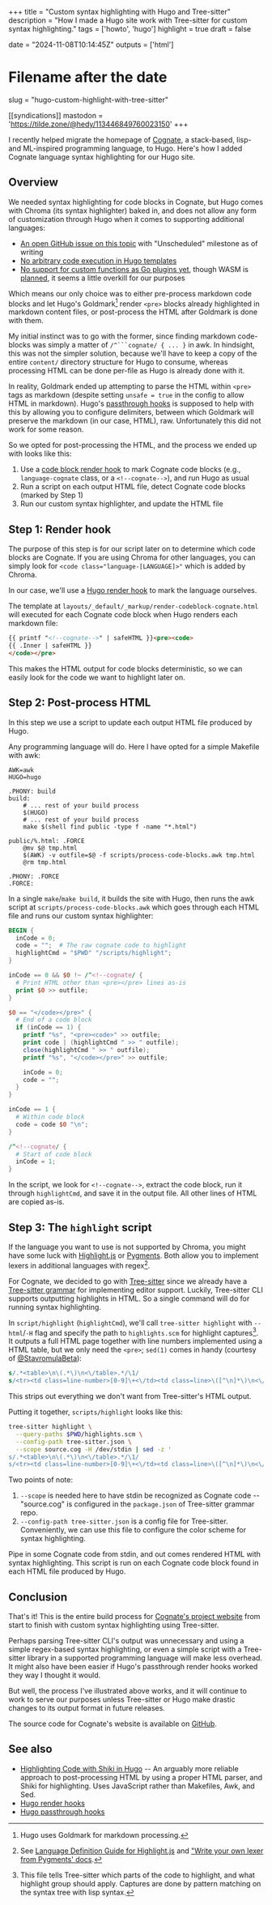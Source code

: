 +++
title = "Custom syntax highlighting with Hugo and Tree-sitter"
description = "How I made a Hugo site work with Tree-sitter for custom syntax highlighting."
tags = ['howto', 'hugo']
highlight = true
draft = false

date = "2024-11-08T10:14:45Z"
outputs = ['html']
# Filename after the date
slug = "hugo-custom-highlight-with-tree-sitter"

[[syndications]]
mastodon = 'https://tilde.zone/@hedy/113446849760023150'
+++

I recently helped migrate the homepage of [Cognate](https://cognate-lang.github.io), a stack-based, lisp- and ML-inspired programming language, to Hugo. Here's how I added Cognate language syntax highlighting for our Hugo site.

## Overview

We needed syntax highlighting for code blocks in Cognate, but Hugo comes with Chroma (its syntax highlighter) baked in, and does not allow any form of customization through Hugo when it comes to supporting additional languages:

- [An open GitHub issue on this topic](https://github.com/gohugoio/hugo/issues/11496) with "Unscheduled" milestone as of writing
- [No arbitrary code execution in Hugo templates](https://github.com/gohugoio/hugo/issues/796)
- [No support for custom functions as Go plugins yet](https://github.com/gohugoio/hugo/pull/11085), though WASM is [planned](https://github.com/gohugoio/hugo/issues/12737), it seems a little overkill for our purposes

Which means our only choice was to either pre-process markdown code blocks and let Hugo's Goldmark[^goldmark] render `<pre>` blocks already highlighted in markdown content files, or post-process the HTML after Goldmark is done with them.

[^goldmark]: Hugo uses Goldmark for markdown processing.

My initial instinct was to go with the former, since finding markdown code-blocks was simply a matter of `/^```cognate/ { ... }` in awk. In hindsight, this was not the simpler solution, because we'll have to keep a copy of the entire `content/` directory structure for Hugo to consume, whereas processing HTML can be done per-file as Hugo is already done with it.

In reality, Goldmark ended up attempting to parse the HTML within `<pre>` tags as markdown (despite setting `unsafe = true` in the config to allow HTML in markdown). Hugo's [passthrough hooks](https://gohugo.io/render-hooks/passthrough/) is supposed to help with this by allowing you to configure delimiters, between which Goldmark will preserve the markdown (in our case, HTML), raw. Unfortunately this did not work for some reason.

So we opted for post-processing the HTML, and the process we ended up with looks like this:

1. Use a [code block render hook](https://gohugo.io/render-hooks/code-blocks/) to mark Cognate code blocks (e.g., `language-cognate` class, or a `<!--cognate-->`), and run Hugo as usual
2. Run a script on each output HTML file, detect Cognate code blocks (marked by Step 1)
3. Run our custom syntax highlighter, and update the HTML file

## Step 1: Render hook

The purpose of this step is for our script later on to determine which code blocks are Cognate. If you are using Chroma for other languages, you can simply look for `<code class="language-[LANGUAGE]>"` which is added by Chroma.

In our case, we'll use a [Hugo render hook](https://gohugo.io/render-hooks/code-blocks/) to mark the language ourselves.

The template at `layouts/_default/_markup/render-codeblock-cognate.html` will executed for each Cognate code block when Hugo renders each markdown file:

```html
{{ printf "<!--cognate-->" | safeHTML }}<pre><code>
{{ .Inner | safeHTML }}
</code></pre>
```

This makes the HTML output for code blocks deterministic, so we can easily look for the code we want to highlight later on.

## Step 2: Post-process HTML

In this step we use a script to update each output HTML file produced by Hugo.

Any programming language will do. Here I have opted for a simple Makefile with awk:

```make
AWK=awk
HUGO=hugo

.PHONY: build
build:
	# ... rest of your build process
	$(HUGO)
	# ... rest of your build process
	make $(shell find public -type f -name "*.html")

public/%.html: .FORCE
	@mv $@ tmp.html
	$(AWK) -v outfile=$@ -f scripts/process-code-blocks.awk tmp.html
	@rm tmp.html

.PHONY: .FORCE
.FORCE:
```

In a single `make`/`make build`, it builds the site with Hugo, then runs the awk script at `scripts/process-code-blocks.awk` which goes through each HTML file and runs our custom syntax highlighter:

```awk
BEGIN {
  inCode = 0;
  code = "";  # The raw cognate code to highlight
  highlightCmd = "$PWD" "/scripts/highlight";
}

inCode == 0 && $0 !~ /^<!--cognate/ {
  # Print HTML other than <pre></pre> lines as-is
  print $0 >> outfile;
}

$0 == "</code></pre>" {
  # End of a code block
  if (inCode == 1) {
    printf "%s", "<pre><code>" >> outfile;
    print code | (highlightCmd " >> " outfile);
    close(highlightCmd " >> " outfile);
    printf "%s", "</code></pre>" >> outfile;

    inCode = 0;
    code = "";
  }
}

inCode == 1 {
  # Within code block
  code = code $0 "\n";
}

/^<!--cognate/ {
  # Start of code block
  inCode = 1;
}
```

In the script, we look for `<!--cognate-->`, extract the code block, run it through `highlightCmd`, and save it in the output file. All other lines of HTML are copied as-is.

## Step 3: The `highlight` script

If the language you want to use is not supported by Chroma, you might have some luck with [Highlight.js](https://highlightjs.org) or [Pygments](https://pygments.org). Both allow you to implement lexers in additional languages with regex[^regex-lexers-docs].

[^regex-lexers-docs]: See [Language Definition Guide for Highlight.js](https://highlightjs.readthedocs.io/en/stable/language-guide.html) and ["Write your own lexer from Pygments' docs](https://pygments.org/docs/lexerdevelopment/).

For Cognate, we decided to go with [Tree-sitter](https://tree-sitter.github.io) since we already have a [Tree-sitter grammar](https://github.com/hedyhli/tree-sitter-cognate) for implementing editor support. Luckily, Tree-sitter CLI supports outputting highlights in HTML. So a single command will do for running syntax highlighting.

In `script/highlight` (`highlightCmd`), we'll call `tree-sitter highlight` with `--html`/`-H` flag and specify the path to `highlights.scm` for highlight captures[^highlights.scm]. It outputs a full HTML page together with line numbers implemented using a HTML table, but we only need the `<pre>`; `sed(1)` comes in handy (courtesy of [@StavromulaBeta](https://github.com/StavromulaBeta)):

[^highlights.scm]: This file tells Tree-sitter which parts of the code to highlight, and what highlight group should apply. Captures are done by pattern matching on the syntax tree with lisp syntax.
 
```sed
s/.*<table>\n\(.*\)\n<\/table>.*/\1/
s/<tr><td class=line-number>[0-9]\+<\/td><td class=line>\([^\n]*\)\n<\/td><\/tr>/\1/g
```

This strips out everything we don't want from Tree-sitter's HTML output.

Putting it together, `scripts/highlight` looks like this:

```sh
tree-sitter highlight \
  --query-paths $PWD/highlights.scm \
  --config-path tree-sitter.json \
  --scope source.cog -H /dev/stdin | sed -z '
s/.*<table>\n\(.*\)\n<\/table>.*/\1/
s/<tr><td class=line-number>[0-9]\+<\/td><td class=line>\([^\n]*\)\n<\/td><\/tr>/\1/g'
```

Two points of note:
1. `--scope` is needed here to have stdin be recognized as Cognate code -- "source.cog" is configured in the `package.json` of Tree-sitter grammar repo.
2. `--config-path tree-sitter.json` is a config file for Tree-sitter. Conveniently, we can use this file to configure the color scheme for syntax highlighting.

Pipe in some Cognate code from stdin, and out comes rendered HTML with syntax highlighting. This script is run on each Cognate code block found in each HTML file produced by Hugo.

## Conclusion

That's it! This is the entire build process for [Cognate's project website](https://cognate-lang.github.io/) from start to finish with custom syntax highlighting using Tree-sitter.

Perhaps parsing Tree-sitter CLI's output was unnecessary and using a simple regex-based syntax highlighting, or even a simple script with a Tree-sitter library in a supported programming language will make less overhead. It might also have been easier if Hugo's passthrough render hooks worked they way I thought it would.

But well, the process I've illustrated above works, and it will continue to work to serve our purposes unless Tree-sitter or Hugo make drastic changes to its output format in future releases.

The source code for Cognate's website is available on [GitHub](https://github.com/cognate-lang/cognate-lang.github.io/).

## See also

- [Highlighting Code with Shiki in Hugo](https://jo3-l.dev/posts/shiki-hugo/) -- An arguably more reliable approach to post-processing HTML by using a proper HTML parser, and Shiki for highlighting. Uses JavaScript rather than Makefiles, Awk, and Sed.
- [Hugo render hooks](https://gohugo.io/categories/render-hooks/)
- [Hugo passthrough hooks](https://gohugo.io/render-hooks/passthrough/)
